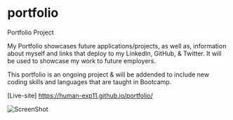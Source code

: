 # portfolio
Portfolio Project

My Portfolio showcases future applications/projects, as well as, information about myself and links that deploy to my LinkedIn, GitHub, & Twitter. It will be used to showcase my work to future employers.

This portfolio is an ongoing project & will be addended to include new coding skills and languages that are taught in Bootcamp.

[Live-site] https://human-exp11.github.io/portfolio/

![ScreenShot]("C:\Users\lucae\code\Homework\portfolio\portfolio\git-images\_C__Users_lucae_code_Homework_portfolio_portfolio_index.html.png")